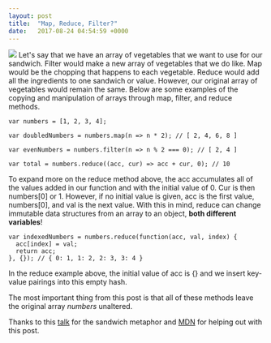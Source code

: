```yaml
---
layout: post
title:  "Map, Reduce, Filter?"
date:   2017-08-24 04:54:59 +0000
---
```



![](http://api.ning.com/files/-3i3rVffQH2bautHoYhtuyn-BhEFBMR3TNXJzACS9ATLysgH7VID6G3-DRqv65rcjsIwZ7riHJZ9rtS9XGWzIc326dpaeNvF/bor55.PNG) Let's say that we have an array of vegetables that we want to use for our sandwich. Filter would make a new array of vegetables that we do like. Map would be the chopping that happens to each vegetable. Reduce would add all the ingredients to one sandwich or value. However, our original array of vegetables would remain the same. Below are some examples of the copying and manipulation of arrays through map, filter, and reduce methods.

```
var numbers = [1, 2, 3, 4];

var doubledNumbers = numbers.map(n => n * 2); // [ 2, 4, 6, 8 ]

var evenNumbers = numbers.filter(n => n % 2 === 0); // [ 2, 4 ]

var total = numbers.reduce((acc, cur) => acc + cur, 0); // 10

```

To expand more on the reduce method above, the acc accumulates all of the values added in our function and with the initial value of 0. Cur is then numbers[0] or 1. However, if no initial value is given, acc is the first value, numbers[0], and val is the next value. With this in mind, reduce can change immutable data structures from an array to an object, **both different variables**! 

```
var indexedNumbers = numbers.reduce(function(acc, val, index) {
  acc[index] = val;
  return acc;
}, {}); // { 0: 1, 1: 2, 2: 3, 3: 4 }
```

In the reduce example above, the initial value of acc is {} and we insert key-value pairings into this empty hash. 

The most important thing from this post is that all of these methods leave the original array *numbers* unaltered. 

Thanks to this [talk](https://www.youtube.com/watch?v=e-5obm1G_FY) for the sandwich metaphor and [MDN](https://developer.mozilla.org/en-US/docs/Web/JavaScript/Reference/Global_Objects/Array) for helping out with this post. 
